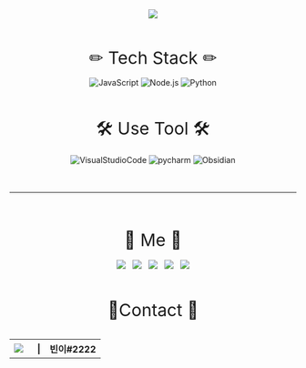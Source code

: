<div  align="center" style="user-select:none">
	 <img src="https://capsule-render.vercel.app/api?type=Waving&color=51FFC2&text=Welcome&desc=IamBeen22%27s%20Github&height=300&fontAlignY=40&descAlign=64&descAlignY=54&fontColor=ffff">
	<br>
	<br>
	<br>
	<br>
	<div><div style="font-size:30px;">✏ Tech Stack ✏</div>
		<br>
		<img alt="JavaScript" src ="https://img.shields.io/badge/JavaScript-F7DF1E.svg?&style=for-the-badge&logo=JavaScript&logoColor=black"/>
		<img alt="Node.js" src ="https://img.shields.io/badge/Node.js-339933.svg?&style=for-the-badge&logo=node.js&logoColor=black"/>
		<img alt="Python" src ="https://img.shields.io/badge/Python-3776AB.svg?&style=for-the-badge&logo=Python&logoColor=white"/>
	</div>
	<br>
	<br>
	<br>
	<div><div style="font-size:30px;">🛠 Use Tool 🛠</div>
		<br>
		<img alt="VisualStudioCode" src ="https://img.shields.io/badge/Visualstudiocode-white.svg?&style=for-the-badge&logo=visualstudiocode&logoColor=007ACC"/>
		<img alt="pycharm" src ="https://img.shields.io/badge/pycharm-white.svg?&style=for-the-badge&logo=pycharm&logoColor=000000"/>
		<img alt="Obsidian" src ="https://img.shields.io/badge/Obsidian-white.svg?&style=for-the-badge&logo=Obsidian&logoColor=483699"/>
	</div>
	<br>
	<br>
	<hr>
	<br>
	<br>
	<br>
	<div><div style="font-size:30px;">🍒 Me 🍒</div>
		<br>
		<a href="https://www.youtube.com/channel/UCRkfUteYl20_D9AFqbL8rTA" target="_blank"><img src="https://img.shields.io/badge/YouTube-ff0000?style=flat-square&logo=Youtube&logoColor=white"/></a>&nbsp;&nbsp;
		<a href="https://open.kakao.com/me/IamBeen22" target="_blank"><img src="https://img.shields.io/badge/Kakao Talk-FFCD00?style=flat-square&logo=KaKaoTalk&logoColor=3B1E1E"/></a>&nbsp;&nbsp;
		<a href="https://discord.gg/ME9mgd3Hhr" target="_blank"><img src="https://img.shields.io/badge/Discord-5865F2?style=flat-square&logo=Discord&logoColor=white"/></a>&nbsp;&nbsp;
		<a href="https://www.twitch.tv/iambeen22" target="_blank"><img src="https://img.shields.io/badge/Twitch-9146FF?style=flat-square&logo=Twitch&logoColor=white"/></a>&nbsp;&nbsp;
		<a href="https://www.instagram.com/iambeen22/" target="_blank"><img src="https://img.shields.io/badge/Instagram-E4405F?style=flat-square&logo=instagram&logoColor=white"/></a>
	</div>
	<br>
	<br>
	<br>
	<div><div style="font-size:30px;">📝Contact 📝</div>
		<br>
		<table>
			<tr id="discord-tag" align="center">
			    <td><img src="https://cdn.simpleicons.org/discord/white" /></td>
			    <th>&nbsp;&nbsp;|</th>
			    <th >빈이#2222</th>
			</tr>
		</table>
	</div>
</div>

